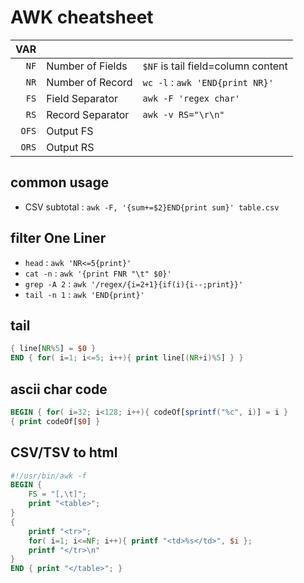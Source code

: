 # AWK cheatsheet

| VAR | | |
|----:|-|-|
| ` NF` | Number of Fields | `$NF` is tail field=column content |
| ` NR` | Number of Record | `wc -l` : `awk 'END{print NR}'`|
| ` FS` | Field  Separator | `awk -F 'regex char'` |
| ` RS` | Record Separator | `awk -v RS="\r\n"` |
| `OFS` | Output FS        | |
| `ORS` | Output RS        | |

## common usage
* CSV subtotal : `awk -F, '{sum+=$2}END{print sum}' table.csv`

## filter One Liner
* `head` : `awk 'NR<=5{print}'`
* `cat -n` : `awk '{print FNR "\t" $0}'`
* `grep -A 2` : `awk '/regex/{i=2+1}{if(i){i--;print}}'`
* `tail -n 1` : `awk 'END{print}'`

## tail
```awk
{ line[NR%5] = $0 }
END { for( i=1; i<=5; i++){ print line[(NR+i)%5] } }
```

## ascii char code
```awk
BEGIN { for( i=32; i<128; i++){ codeOf[sprintf("%c", i)] = i }
{ print codeOf[$0] }
```
## CSV/TSV to html
```awk
#!/usr/bin/awk -f
BEGIN {
	FS = "[,\t]";
	print "<table>";
}
{
	printf "<tr>";
	for( i=1; i<=NF; i++){ printf "<td>%s</td>", $i };
	printf "</tr>\n"
}
END { print "</table>"; }
```
